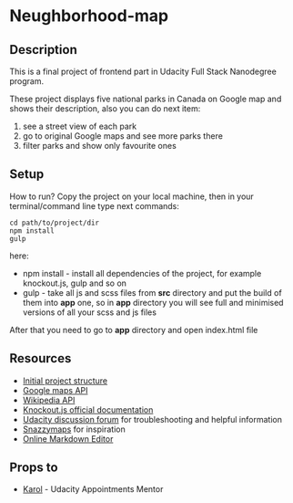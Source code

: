 # Neughborhood-map

## Description
This is a final project of frontend part in Udacity Full Stack Nanodegree program.

These project displays five national parks in Canada on Google map and shows their description, also you can do next item: 
1) see a street view of each park
2) go to original Google maps and see more parks there
3) filter parks and show only favourite ones 


## Setup
How to run? Copy the project on your local machine, 
then in your terminal/command line type next commands:

```
cd path/to/project/dir
npm install
gulp

```

here:

- npm install - install all dependencies of the project, for example knockout.js, gulp and so on
- gulp - take all js and scss files from **src** directory and put the build of them into **app** one,
 so in **app** directory you will see full and minimised versions of all your scss and js files

After that you need to go to **app** directory and open index.html file
  
  
## Resources  
- [Initial project structure]
- [Google maps API]
- [Wikipedia API]
- [Knockout.js official documentation]
- [Udacity discussion forum] for troubleshooting and helpful information 
- [Snazzymaps] for inspiration
- [Online Markdown Editor]



## Props to
- [Karol] - Udacity Appointments Mentor

[Initial project structure]: https://github.com/HosseinKarami/fastshell
[Google maps API]: https://developers.google.com/maps/web/
[Wikipedia API]: https://www.mediawiki.org/wiki/API:Main_page
[Knockout.js official documentation]: http://knockoutjs.com/
[Udacity discussion forum]: https://discussions.udacity.com/
[Snazzymaps]: https://snazzymaps.com/
[Online Markdown Editor]: https://dillinger.io/

[Karol]: https://discussions.udacity.com/u/karol/summary

